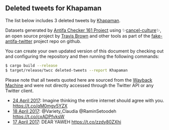 ## Deleted tweets for Khapaman

The list below includes 3 deleted tweets by
[Khapaman](https://twitter.com/Khapaman).



Datasets generated by [Antifa Checker 161 Project](https://twitter.com/antifacheck161) using ✨[cancel-culture](https://github.com/travisbrown/cancel-culture)✨, an open source project by [Travis Brown](https://twitter.com/travisbrown) and other tools as part of the 
[fake-antifa-twitter](https://github.com/antifacheck161/fake-antifa-twitter) project repo on github.


You can create your own updated version of this document by checking out and configuring the
repository and then running the following commands:

```bash
$ cargo build --release
$ target/release/twcc deleted-tweets --report Khapaman
```

Please note that all tweets quoted here are sourced from the
[Wayback Machine](https://web.archive.org) and were not directly accessed through the Twitter API or
any Twitter client.

* [24 April 2017](https://web.archive.org/web/20170424001626/https://twitter.com/KHapaman/status/856300766386155521): Imagine thinking the entire internet should agree with you. https://t.co/qM0mgv5YZX <!--856300766386155521-->
* [18 April 2017](https://web.archive.org/web/20170418034506/https://twitter.com/KHapaman/status/854178947684343809): @Variety_Claudia @RaminSetoodeh  https://t.co/cxADPfvksW <!--854178947684343809-->
* [17 April 2017](https://web.archive.org/web/20170417181137/https://twitter.com/KHapaman/status/854034625894785029): DEAR YAWEH https://t.co/zzdy80ZXhi <!--854034625894785029-->
